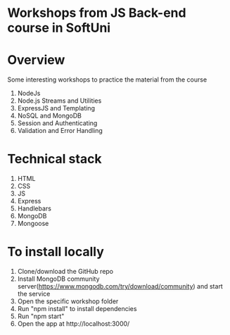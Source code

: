 # Workshops from JS Back-end course in SoftUni

# Overview
Some interesting workshops to practice the material from the course
1. NodeJs
2. Node.js Streams and Utilities
3. ExpressJS and Templating
4. NoSQL and MongoDB
5. Session and Authenticating
6. Validation and Error Handling

# Technical stack
1. HTML
2. CSS
3. JS
4. Express
5. Handlebars
6. MongoDB
7. Mongoose

# To install locally
1. Clone/download the GitHub repo
2. Install MongoDB community server(https://www.mongodb.com/try/download/community) and start the service
3. Open the specific workshop folder
4. Run "npm install" to install dependencies
5. Run "npm start"
6. Open the app at http://localhost:3000/
